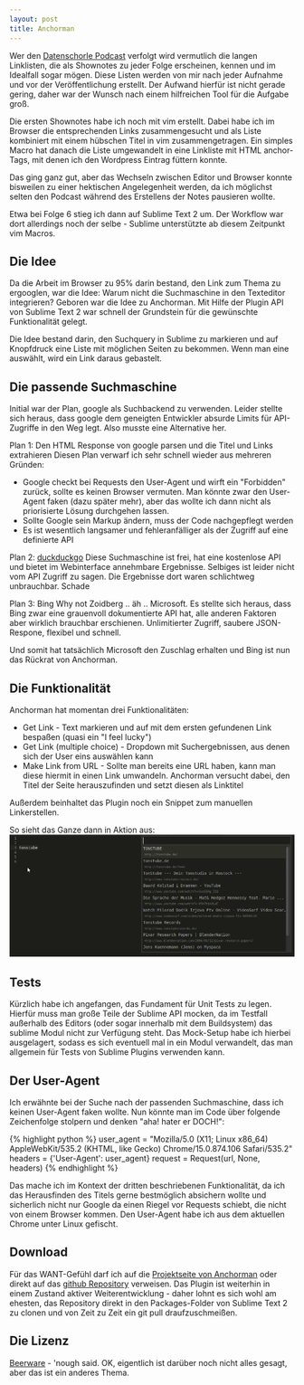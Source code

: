 ```yaml
---
layout: post
title: Anchorman
---
```

Wer den [Datenschorle Podcast](http://datenschorle.de) verfolgt wird vermutlich die langen Linklisten, die als Shownotes zu jeder Folge erscheinen, kennen und im Idealfall sogar mögen. Diese Listen werden von mir nach jeder Aufnahme und vor der Veröffentlichung erstellt. Der Aufwand hierfür ist nicht gerade gering, daher war der Wunsch nach einem hilfreichen Tool für die Aufgabe groß.

Die ersten Shownotes habe ich noch mit vim erstellt. Dabei habe ich im Browser die entsprechenden Links zusammengesucht und als Liste kombiniert mit einem hübschen Titel in vim zusammengetragen. Ein simples Macro hat danach die Liste umgewandelt in eine Linkliste mit HTML anchor-Tags, mit denen ich den Wordpress Eintrag füttern konnte.

Das ging ganz gut, aber das Wechseln zwischen Editor und Browser konnte bisweilen zu einer hektischen Angelegenheit werden, da ich möglichst selten den Podcast während des Erstellens der Notes pausieren wollte.

Etwa bei Folge 6 stieg ich dann auf Sublime Text 2 um. Der Workflow war dort allerdings noch der selbe - Sublime unterstützte ab diesem Zeitpunkt vim Macros.

Die Idee
--------
Da die Arbeit im Browser zu 95% darin bestand, den Link zum Thema zu ergooglen, war die Idee: Warum nicht die Suchmaschine in den Texteditor integrieren? Geboren war die Idee zu Anchorman. Mit Hilfe der Plugin API von Sublime Text 2 war schnell der Grundstein für die gewünschte Funktionalität gelegt.

Die Idee bestand darin, den Suchquery in Sublime zu markieren und auf Knopfdruck eine Liste mit möglichen Seiten zu bekommen. Wenn man eine auswählt, wird ein Link daraus gebastelt.

Die passende Suchmaschine
-------------------------
Initial war der Plan, google als Suchbackend zu verwenden. Leider stellte sich heraus, dass google dem geneigten Entwickler absurde Limits für API-Zugriffe in den Weg legt. Also musste eine Alternative her.

Plan 1: Den HTML Response von google parsen und die Titel und Links extrahieren
Diesen Plan verwarf ich sehr schnell wieder aus mehreren Gründen:
* Google checkt bei Requests den User-Agent und wirft ein "Forbidden" zurück, sollte es keinen Browser vermuten. Man könnte zwar den User-Agent faken (dazu später mehr), aber das wollte ich dann nicht als priorisierte Lösung durchgehen lassen.
* Sollte Google sein Markup ändern, muss der Code nachgepflegt werden
* Es ist wesentlich langsamer und fehleranfälliger als der Zugriff auf eine definierte API

Plan 2: [duckduckgo](http://duckduckgo.com/)
Diese Suchmaschine ist frei, hat eine kostenlose API und bietet im Webinterface annehmbare Ergebnisse. Selbiges ist leider nicht vom API Zugriff zu sagen. Die Ergebnisse dort waren schlichtweg unbrauchbar. Schade

Plan 3: Bing
Why not Zoidberg .. äh .. Microsoft. Es stellte sich heraus, dass Bing zwar eine grauenvoll dokumentierte API hat, alle anderen Faktoren aber wirklich brauchbar erschienen. Unlimitierter Zugriff, saubere JSON-Respone, flexibel und schnell.

Und somit hat tatsächlich Microsoft den Zuschlag erhalten und Bing ist nun das Rückrat von Anchorman.

Die Funktionalität
------------------
Anchorman hat momentan drei Funktionalitäten:

* Get Link - Text markieren und auf mit dem ersten gefundenen Link bespaßen (quasi ein "I feel lucky")
* Get Link (multiple choice) - Dropdown mit Suchergebnissen, aus denen sich der User eins auswählen kann
* Make Link from URL - Sollte man bereits eine URL haben, kann man diese hiermit in einen Link umwandeln. Anchorman versucht dabei, den Titel der Seite herauszufinden und setzt diesen als Linktitel

Außerdem beinhaltet das Plugin noch ein Snippet zum manuellen Linkerstellen.

So sieht das Ganze dann in Aktion aus:
![Anchorman in Aktion](/img/anchorman.png)

Tests
-----
Kürzlich habe ich angefangen, das Fundament für Unit Tests zu legen. Hierfür muss man große Teile der Sublime API mocken, da im Testfall außerhalb des Editors (oder sogar innerhalb mit dem Buildsystem) das sublime Modul nicht zur Verfügung steht. Das Mock-Setup habe ich hierbei ausgelagert, sodass es sich eventuell mal in ein Modul verwandelt, das man allgemein für Tests von Sublime Plugins verwenden kann.

Der User-Agent
--------------
Ich erwähnte bei der Suche nach der passenden Suchmaschine, dass ich keinen User-Agent faken wollte. Nun könnte man im Code über folgende Zeichenfolge stolpern und denken "aha! hater er DOCH!":

{% highlight python %}
    user_agent = "Mozilla/5.0 (X11; Linux x86_64) AppleWebKit/535.2 (KHTML, like Gecko) Chrome/15.0.874.106 Safari/535.2"
    headers = {'User-Agent': user_agent}
    request = Request(url, None, headers)
{% endhighlight %}

Das mache ich im Kontext der dritten beschriebenen Funktionalität, da ich das Herausfinden des Titels gerne bestmöglich absichern wollte und sicherlich nicht nur Google da einen Riegel vor Requests schiebt, die nicht von einem Browser kommen.
Den User-Agent habe ich aus dem aktuellen Chrome unter Linux gefischt.

Download
--------
Für das WANT-Gefühl darf ich auf die [Projektseite von Anchorman](http://bestform.github.com/anchorman/) oder direkt auf das [github Repository](https://github.com/bestform/anchorman) verweisen.
Das Plugin ist weiterhin in einem Zustand aktiver Weiterentwicklung - daher lohnt es sich wohl am ehesten, das Repository direkt in den Packages-Folder von Sublime Text 2 zu clonen und von Zeit zu Zeit ein git pull draufzuschmeißen.

Die Lizenz
----------
[Beerware](http://de.wikipedia.org/wiki/Beerware) - 'nough said.
OK, eigentlich ist darüber noch nicht alles gesagt, aber das ist ein anderes Thema.


